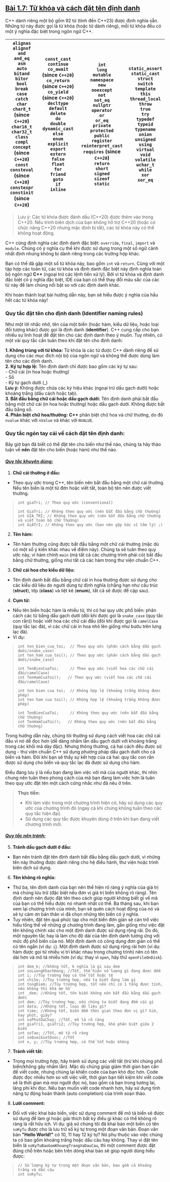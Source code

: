 ## <u>**Bài 1.7: Từ khóa và cách đặt tên định danh**</u>

C++ dành riêng một bộ gồm 92 từ (tính đến C++23) được định nghĩa sẵn. Những từ này được gọi là từ khóa (hoặc từ dành riêng), mỗi từ khóa đều có một ý nghĩa đặc biệt trong ngôn ngữ C++.

| `alignas`<br>`alignof`<br>`and`<br>`and_eq`<br>`asm`<br>`auto`<br>`bitand`<br>`bitor`<br>`bool`<br>`break`<br>`case`<br>`catch`<br>`char`<br>`char8_t` (since `C++20`)<br>`char16_t`<br>`char32_t`<br>`class`<br>`compl`<br>`concept` (since `C++20`)<br>`const`<br>`consteval` (since `C++20`)<br>`constexpr`<br>`constinit` (since `C++20`) | `const_cast`<br>`continue`<br>`co_await` (since `C++20`)<br>`co_return` (since `C++20`)<br>`co_yield` (since `C++20`)<br>`decltype`<br>`default`<br>`delete`<br>`do`<br>`double`<br>`dynamic_cast`<br>`else`<br>`enum`<br>`explicit`<br>`export`<br>`extern`<br>`false`<br>`float`<br>`for`<br>`friend`<br>`goto`<br>`if`<br>`inline` | `int`<br>`long`<br>`mutable`<br>`namespace`<br>`new`<br>`noexcept`<br>`not`<br>`not_eq`<br>`nullptr`<br>`operator`<br>`or`<br>`or_eq`<br>`private`<br>`protected`<br>`public`<br>`register`<br>`reinterpret_cast`<br>`requires` (since `C++20`)<br>`return`<br>`short`<br>`signed`<br>`sizeof`<br>`static` | `static_assert`<br>`static_cast`<br>`struct`<br>`switch`<br>`template`<br>`this`<br>`thread_local`<br>`throw`<br>`true`<br>`try`<br>`typedef`<br>`typeid`<br>`typename`<br>`union`<br>`unsigned`<br>`using`<br>`virtual`<br>`void`<br>`volatile`<br>`wchar_t`<br>`while`<br>`xor`<br>`xor_eq` |
|-----------------------------------------------------------------------------------------------------------------------------------------------------------------------------------------------------------------------------------------------------------------------------------------|-----------------------------------------------------------------------------------------------------------------------------------------------------------------------------------------------------------------------------------------------------------------------------------|------------------------------------------------------------------------------------------------------------------------------------------------------------------------------------------------------------------------------------------------------------|-------------------------------------------------------------------------------------------------------------------------------------------------------------------------------------------------------------------------------------------------|

>Lưu ý: Các từ khóa được đánh dấu (C++20) được thêm vào trong C++20. Nếu trình biên dịch của bạn không hỗ trợ C++20 (hoặc có chức năng C++20 nhưng mặc định bị tắt), các từ khóa này có thể không hoạt động.

C++ cũng định nghĩa các định danh đặc biệt: `override`, `final`, `import` và `module`. Chúng có ý nghĩa cụ thể khi được sử dụng trong một số ngữ cảnh nhất định nhưng không bị dành riêng trong các trường hợp khác.

Bạn có thể đã gặp một số từ khóa này, bao gồm `int` và `return`. Cùng với một tập hợp các toán tử, các từ khóa và định danh đặc biệt này định nghĩa toàn bộ ngôn ngữ **C++** (ngoại trừ các lệnh tiền xử lý). Bởi vì từ khóa và định danh đặc biệt có ý nghĩa đặc biệt, IDE của bạn có thể thay đổi màu sắc của các từ này để làm chúng nổi bật so với các định danh khác.

Khi hoàn thành loạt bài hướng dẫn này, bạn sẽ hiểu được ý nghĩa của hầu hết các từ khóa này!

### **Quy tắc đặt tên cho định danh (Identifier naming rules)**

Như một lời nhắc nhở, tên của một biến (hoặc hàm, kiểu dữ liệu, hoặc loại đối tượng khác) được gọi là định danh (**identifier**). C++ cung cấp cho bạn nhiều sự linh hoạt để đặt tên cho các định danh theo ý muốn. Tuy nhiên, có một vài quy tắc cần tuân theo khi đặt tên cho định danh:

**1. Không trùng với từ khóa:** Từ khóa là các từ được C++ dành riêng để sử dụng cho các mục đích nội bộ của ngôn ngữ và không thể được dùng làm tên cho các định danh.\
**2. Ký tự hợp lệ:** Tên định danh chỉ được bao gồm các ký tự sau:\
    - Chữ cái (in hoa hoặc thường)\
    - Số\
    - Ký tự gạch dưới (_) \
    **Lưu ý:** Không được chứa các ký hiệu khác (ngoại trừ dấu gạch dưới) hoặc khoảng trắng (dấu cách hoặc tab).\
**3. Bắt đầu bằng chữ cái hoặc dấu gạch dưới:** Tên định danh phải bắt đầu bằng một chữ cái (in hoa hoặc thường) hoặc dấu gạch dưới. Không được bắt đầu bằng số.\
**4. Phân biệt chữ hoa/thường:** **C++** phân biệt chữ hoa và chữ thường, do đó `nvalue` khác với `nValue` và khác với `NVALUE`.


### **Quy tắc ngón tay cái về cách đặt tên định danh:**

Bây giờ bạn đã biết có thể đặt tên cho biến như thế nào, chúng ta hãy thảo luận về **nên** đặt tên cho biến (hoặc hàm) như thế nào.

#### <u>*Quy tắc khuyên dùng:*</u>

1. **Chữ cái thường ở đầu:**
- Theo quy ước trong C++, tên biến nên bắt đầu bằng một chữ cái thường. Nếu tên biến là một từ đơn hoặc viết tắt, toàn bộ tên nên được viết thường.

>`int giaTri; // Theo quy ước (conventional)`
>
>`int GiaTri; // Không theo quy ước (nên bắt đầu bằng chữ thường)`\
>`int GIA_TRI; // Không theo quy ước (nên bắt đầu bằng chữ thường và viết toàn bộ chữ thường)`\
>`int GiATrI; // Không theo quy ước (bạn nên gặp bác sĩ tâm lý) ;)`

2. **Tên hàm:**
- Tên hàm thường cũng được bắt đầu bằng một chữ cái thường (mặc dù có một số ý kiến ​​khác nhau về điểm này). Chúng ta sẽ tuân theo quy ước này, vì hàm chính `main` (mà tất cả các chương trình phải có) bắt đầu bằng chữ thường, giống như tất cả các hàm trong thư viện chuẩn C++.
3. **Chữ cái hoa cho kiểu dữ liệu:**
- Tên định danh bắt đầu bằng chữ cái in hoa thường được sử dụng cho các kiểu dữ liệu do người dùng tự định nghĩa (chẳng hạn như cấu trúc (**struct**), lớp (**class**) và liệt kê (**enum**), tất cả sẽ được đề cập sau).
4. **Cụm từ:**
- Nếu tên biến hoặc hàm là nhiều từ, thì có hai quy ước phổ biến: phân cách các từ bằng dấu gạch dưới (đôi khi được gọi là `snake_case` (quy tắc con rắn)) hoặc viết hoa các chữ cái đầu (đôi khi được gọi là `camelCase` (quy tắc lạc đà), vì các chữ cái in hoa nhô lên giống như bướu trên lưng lạc đà).
- Ví dụ:
>`int ten_bien_cua_toi;  // Theo quy ước (phân cách bằng dấu gạch dưới/snake_case)`\
>`int ten_ham_cua_toi(); // Theo quy ước (phân cách bằng dấu gạch dưới/snake_case)`
>
>`int TenBienCuaToi;     // Theo quy ước (viết hoa các chữ cái đầu/camelCase)`\
>`int TenHamCuaToi();   // Theo quy ước (viết hoa các chữ cái đầu/camelCase)`
>
>`int ten bien cua toi;  // Không hợp lệ (khoảng trắng không được phép)`\
>`int ten ham cua toi(); // Không hợp lệ (khoảng trắng không được phép)`
>
>`int TenBienCuaToi;     // Không theo quy ước (nên bắt đầu bằng chữ thường)`\
>`int TenHamCuaToi();   // Không theo quy ước (nên bắt đầu bằng chữ thường)`

Trong hướng dẫn này, chúng tôi thường sử dụng cách viết hoa các chữ cái đầu vì nó dễ đọc hơn (dễ dàng nhầm lẫn dấu gạch dưới với khoảng trắng trong các khối mã dày đặc). Nhưng thông thường, cả hai cách đều được sử dụng - thư viện chuẩn C++ sử dụng phương pháp dấu gạch dưới cho cả biến và hàm. Đôi khi bạn sẽ thấy sự kết hợp của cả hai: quy tắc con rắn được sử dụng cho biến và quy tắc lạc đà được sử dụng cho hàm.

Điều đáng lưu ý là nếu bạn đang làm việc với mã của người khác, thì nhìn chung nên tuân theo phong cách của mã bạn đang làm việc hơn là tuân theo quy ước đặt tên một cách cứng nhắc như đã nêu ở trên.

>**Thực tiễn:**
> - Khi làm việc trong một chương trình hiện có, hãy sử dụng các quy ước của chương trình đó (ngay cả khi chúng không tuân theo các quy tắc hiện đại).
> - Sử dụng các quy tắc được khuyên dùng ở trên khi bạn đang viết chương trình mới.


#### <u>*Quy tắc nên tránh:*</u>

5. **Tránh dấu gạch dưới ở đầu:**
- Bạn nên tránh đặt tên định danh bắt đầu bằng dấu gạch dưới, vì những tên này thường được dành riêng cho hệ điều hành, thư viện hoặc trình biên dịch sử dụng.
6. **Tên không rõ nghĩa:**
- Thứ ba, tên định danh của bạn nên thể hiện rõ ràng ý nghĩa của giá trị mà chúng lưu trữ (đặc biệt nếu đơn vị giá trị biến không rõ ràng). Tên định danh nên được đặt tên theo cách giúp người không biết gì về mã của bạn có thể hiểu được nó nhanh nhất có thể. Ba tháng sau, khi bạn xem lại chương trình của mình, bạn sẽ quên cách hoạt động của nó và sẽ tự cảm ơn bản thân vì đã chọn những tên biến có ý nghĩa.
- Tuy nhiên, đặt tên quá phức tạp cho một biến đơn giản sẽ cản trở việc hiểu tổng thể về những gì chương trình đang làm, gần giống như việc đặt tên không chính xác cho một định danh được sử dụng rộng rãi. Do đó, một nguyên tắc hay là làm cho độ dài của tên định danh tương ứng với mức độ phổ biến của nó. Một định danh có công dụng đơn giản có thể có tên ngắn (ví dụ: `i`). Một định danh được sử dụng rộng rãi hơn (ví dụ: hàm được gọi từ nhiều vị trí khác nhau trong chương trình) nên có tên dài hơn và mô tả nhiều hơn (ví dụ: thay vì `open`, hãy thử `openFileOnDisk`).



>`int dem_k; //không tốt, k nghĩa là gì sau dem`\
>`int soLuongKhachHang; //Tốt, thể hiện số lượng gì đang được đếm`\
>`int i; //Tùy trường hợp có thể tốt hoặc tệ`\
>`int chiSo; //Tùy trường hợp, nếu ta biết đang làm gì`\
>`int tongDiem; //Tùy trường hợp, tốt nếu chỉ có 1 tổng được tính, nếu không thì khá mơ hồ`\
>`int _dem; //Không tốt, tên biến không nên bắt đầu bằng dấu gạch dưới`\
>`int dem; //Tùy trường hợp, nếu chúng ta biết đang đếm cái gì`\
>`int data;	//Không tốt, loại dữ liệu gì?`\
>`int time;	//Không tốt, biến đếm thời gian theo đơn vị gì? Giờ, hay phút, giây?`\
>`int soPhutDaChay; //Tốt, mô tả rõ ràng`\
>`int giaTri1, giaTri2; //Tùy trường hợp, khó phân biệt giữa 2 biến`\
>`int soTao; //Tốt, mô tả rõ ràng`\
>`int soQuaiGietDuoc; //Tốt`\
>`int x, y; //Tùy trường hợp, có thể tốt hoặc không`

7. **Tránh viết tắt:**
- Trong mọi trường hợp, hãy tránh sử dụng các viết tắt (trừ khi chúng phổ biến/không gây nhầm lẫn). Mặc dù chúng giúp giảm thời gian bạn cần để viết code, nhưng chúng lại khiến code của bạn khó đọc hơn. Code được đọc nhiều hơn so với việc viết, thời gian bạn tiết kiệm khi viết code sẽ là thời gian mà mọi người đọc nó, bao gồm cả bạn trong tương lai, lãng phí khi đọc. Nếu bạn muốn viết code nhanh hơn, hãy sử dụng tính năng tự động hoàn thành (auto completion) của trình soạn thảo.
8. **Lười comment:**
- Đối với việc khai báo biến, việc sử dụng comment để mô tả biến sẽ được sử dụng để làm gì hoặc giải thích bất kỳ điều gì khác có thể không rõ ràng là rất hữu ích. Ví dụ: giả sử chúng tôi đã khai báo một biến có tên `soKyTu` được cho là lưu trữ số ký tự trong một đoạn văn bản. Đoạn văn bản **"Hello World!"** có 10, 11 hay 12 ký tự? Nó phụ thuộc vào việc chúng ta có bao gồm khoảng trắng hoặc dấu câu hay không. Thay vì đặt tên biến là `soKyTuBaoGomKhoangTrangVaDauCau`, thì một comment được đặt đúng chỗ trên hoặc bên trên dòng khai báo sẽ giúp người dùng hiểu được:
>`// Số lượng ký tự trong một đoạn văn bản, bao gồm cả khoảng trắng và dấu câu`\
>`int soKyTu;`
